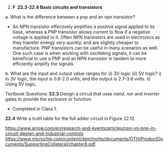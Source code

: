 2. **F  22.3-22.4 Basic circuits and transistors**

a. What is the difference between a pnp and an npn transistor?
- An NPN transistor effectively amplifies a positive signal applied to its base, whereas a PNP transistor allows current to flow if a negative voltage is applied to it. Often NPN transistors are used in electronics as they transfer energy very quickly, and are slightly cheaper to manufacture. PNP transistors can be useful in many scenarios as well. One such case is when working with oscillating signals, it can be beneficial to use a PNP and an NPN transistor in tandem to more efficiently amplify the signals.

b. What are the input and output value ranges for (i) 3V logic (ii) 5V logic?
	i) In 3V logic, the input is 0.8-2.0 volts, and the output is 2.7-3.6 volts.
	ii) Using 5V logic, 
	

Textbook Questions:
**22.3** Design a circuit that uses _nand_, _nor_ and _inverter_ gates to provide the _exclusive or_ function.
* Completed in Class 1.

**22.4** Write a truth table for the full adder circuit in Figure 22.12.


https://www.arrow.com/en/research-and-events/articles/npn-vs-pnp-in-circuit-design-and-industrial-controls
https://www.microchip.com/content/dam/mchp/documents/OTH/ProductDocuments/SupportingCollateral/chapter8.pdf